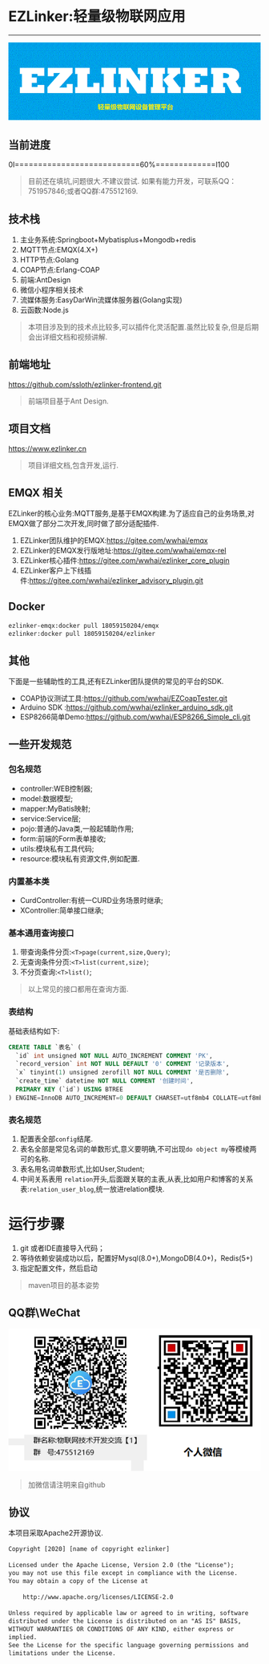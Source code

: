 # EZLinker:轻量级物联网应用
---
[![l1PIts.md.png](resources/static/banner.gif)](resources/static/banner.gif)
## 当前进度
0I===========================60%=============I100
> 目前还在填坑,问题很大.不建议尝试.
> 如果有能力开发，可联系QQ：751957846;或者QQ群:475512169.

## 技术栈
1. 主业务系统:Springboot+Mybatisplus+Mongodb+redis
2. MQTT节点:EMQX(4.X+)
3. HTTP节点:Golang
4. COAP节点:Erlang-COAP
5. 前端:AntDesign
6. 微信小程序相关技术
7. 流媒体服务:EasyDarWin流媒体服务器(Golang实现)
8. 云函数:Node.js
> 本项目涉及到的技术点比较多,可以插件化灵活配置.虽然比较复杂,但是后期会出详细文档和视频讲解.
## 前端地址
https://github.com/ssloth/ezlinker-frontend.git
> 前端项目基于Ant Design.

## 项目文档
https://www.ezlinker.cn
> 项目详细文档,包含开发,运行.
## EMQX 相关
EZLinker的核心业务:MQTT服务,是基于EMQX构建.为了适应自己的业务场景,对EMQX做了部分二次开发,同时做了部分适配插件.
1. EZLinker团队维护的EMQX:https://gitee.com/wwhai/emqx
2. EZLinker的EMQX发行版地址:https://gitee.com/wwhai/emqx-rel
3. EZLinker核心插件:https://gitee.com/wwhai/ezlinker_core_plugin
4. EZLinker客户上下线插件:https://gitee.com/wwhai/ezlinker_advisory_plugin.git
## Docker
```shell script
ezlinker-emqx:docker pull 18059150204/emqx
ezlinker:docker pull 18059150204/ezlinker
```

## 其他
下面是一些辅助性的工具,还有EZLinker团队提供的常见的平台的SDK.
- COAP协议测试工具:https://github.com/wwhai/EZCoapTester.git
- Arduino SDK :https://github.com/wwhai/ezlinker_arduino_sdk.git
- ESP8266简单Demo:https://github.com/wwhai/ESP8266_Simple_cli.git
## 一些开发规范

### 包名规范
- controller:WEB控制器;
- model:数据模型;
- mapper:MyBatis映射;
- service:Service层;
- pojo:普通的Java类,一般起辅助作用;
- form:前端的Form表单接收;
- utils:模块私有工具代码;
- resource:模块私有资源文件,例如配置.

### 内置基本类
- CurdController:有统一CURD业务场景时继承;
- XController:简单接口继承;
### 基本通用查询接口
1. 带查询条件分页:`<T>page(current,size,Query)`;
2. 无查询条件分页:`<T>list(current,size)`;
3. 不分页查询:`<T>list()`;
> 以上常见的接口都用在查询方面.

### 表结构
基础表结构如下:
```sql
CREATE TABLE `表名` (
  `id` int unsigned NOT NULL AUTO_INCREMENT COMMENT 'PK',
  `record_version` int NOT NULL DEFAULT '0' COMMENT '记录版本',
  `x` tinyint(1) unsigned zerofill NOT NULL COMMENT '是否删除',
  `create_time` datetime NOT NULL COMMENT '创建时间',
  PRIMARY KEY (`id`) USING BTREE
) ENGINE=InnoDB AUTO_INCREMENT=0 DEFAULT CHARSET=utf8mb4 COLLATE=utf8mb4_general_ci ROW_FORMAT=DYNAMIC COMMENT='产品（设备的抽象模板）';
```
### 表名规范
1. 配置表全部`config`结尾.
2. 表名全部是常见名词的单数形式,意义要明确,不可出现`do object my`等模棱两可的名称.
3. 表名用名词单数形式,比如User,Student;
4. 中间关系表用 `relation`开头,后面跟关联的主表,从表,比如用户和博客的关系表:`relation_user_blog`,统一放进relation模块.

# 运行步骤
1. git 或者IDE直接导入代码；
2. 等待依赖安装成功以后，配置好Mysql(8.0+),MongoDB(4.0+)，Redis(5+)
3. 指定配置文件，然后启动

> maven项目的基本姿势
## QQ群\WeChat
[![l1PIts.md.png](resources/static/contract.png)](resources/static/contract.gif)
> 加微信请注明来自github
>
## 协议
本项目采取Apache2开源协议.
```text
Copyright [2020] [name of copyright ezlinker]

Licensed under the Apache License, Version 2.0 (the "License");
you may not use this file except in compliance with the License.
You may obtain a copy of the License at

    http://www.apache.org/licenses/LICENSE-2.0

Unless required by applicable law or agreed to in writing, software
distributed under the License is distributed on an "AS IS" BASIS,
WITHOUT WARRANTIES OR CONDITIONS OF ANY KIND, either express or implied.
See the License for the specific language governing permissions and
limitations under the License.
```